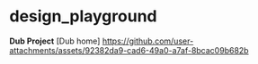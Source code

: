 # design_playground

**Dub Project**
[Dub home]
<https://github.com/user-attachments/assets/92382da9-cad6-49a0-a7af-8bcac09b682b>
